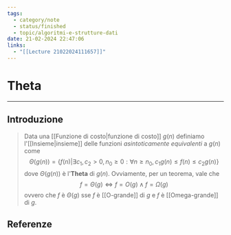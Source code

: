 ```yaml
---
tags:
  - category/note
  - status/finished
  - topic/algoritmi-e-strutture-dati
date: 21-02-2024 22:47:06
links:
  - "[[Lecture 21022024111657]]"
---
```

# Theta
---
## Introduzione
> Data una [[Funzione di costo|funzione di costo]] $g(n)$ definiamo l'[[Insieme|insieme]] delle funzioni _asintoticamente equivalenti_ a $g(n)$ come
> $$\Theta(g(n)) = \{f(n) | \exists c_{1}, c_{2} > 0, n_{0} \geq 0 : \forall n \geq n_{0}, c_{1}g(n) \leq f(n) \leq c_{2}g(n)\}$$
> dove $\Theta(g(n))$ è l'**Theta** di $g(n)$.
> Ovviamente, per un teorema, vale che
> $$f = \Theta(g) \iff f = O(g) \land f = \Omega(g)$$
> ovvero che $f$ è $\Theta(g)$ sse $f$ è [[O-grande]] di $g$ e $f$ è [[Omega-grande]] di $g$.

## Referenze